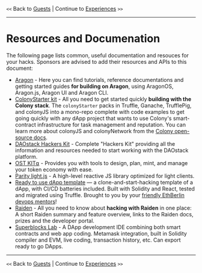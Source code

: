 `<<` Back to [Guests](./guests.md) | Continue to [Experiences](./experiences.md) `>>`

---

# Resources and Documenation

The following page lists common, useful documentation and resouces for your hacks. Sponsors are advised to add their resources and APIs to this document:


-   [Aragon](resources/aragon.md) - Here you can find tutorials, reference documentations and getting started guides **for building on Aragon**, using AragonOS, Aragon.js, Aragon UI and Aragon CLI.
-   [ColonyStarter kit](https://github.com/JoinColony/colonyStarter) - All you need to get started quickly **building with the Colony stack**. The `colonyStarter` packs in Truffle, Ganache, TrufflePig, and colonyJS into a mono-repo complete with code examples to get going quickly with any dApp project that wants to use Colony's smart-contract infrastructure for task management and reputation. You can learn more about colonyJS and colonyNetwork from the [Colony open-source docs](https://docs.colony.io/).
-   [DAOstack Hackers Kit](https://github.com/daostack/DAOstack-Hackers-Kit) - Complete "Hackers Kit" providing all the information and resources needed to start working with the DAOstack platform.
-   [OST KIT⍺](https://dev.ost.com/docs/simpletoken.html) - Provides you with tools to design, plan, mint, and manage your token economy with ease.
-   [Parity light.js](https://parity-js.github.io/light.js/getting-started/installation.html) - A high-level reactive JS library optimized for light clients.
-   [Ready to use dApp template](https://gitlab.com/mikiquantum/simple-dapp-calculator) — a clone-and-start-hacking template of a dApp, with CI/CD batteries included. Built with Solidity and React, tested and migrated using Truffle. Brought to you by your [friendly EthBerlin devops mentors](https://gitlab.com/mikiquantum/simple-dapp-calculator/graphs/master)!
-   [Raiden](https://github.com/ethberlinzwei/KnowledgeBase/blob/master/resources/raiden.mdd) - All you need to know about **hacking with Raiden** in one place: A short Raiden summary and feature overview, links to the Raiden docs, prizes and the developer portal. 
-   [Superblocks Lab](https://lab.superblocks.com) - A DApp development IDE combining both smart contracts and web app coding. Metamask integration, built in Solidity compiler and EVM, live coding, transaction history, etc. Can export ready to go DApps.

---

`<<` Back to [Guests](./guests.md) | Continue to [Experiences](./experiences.md) `>>`
